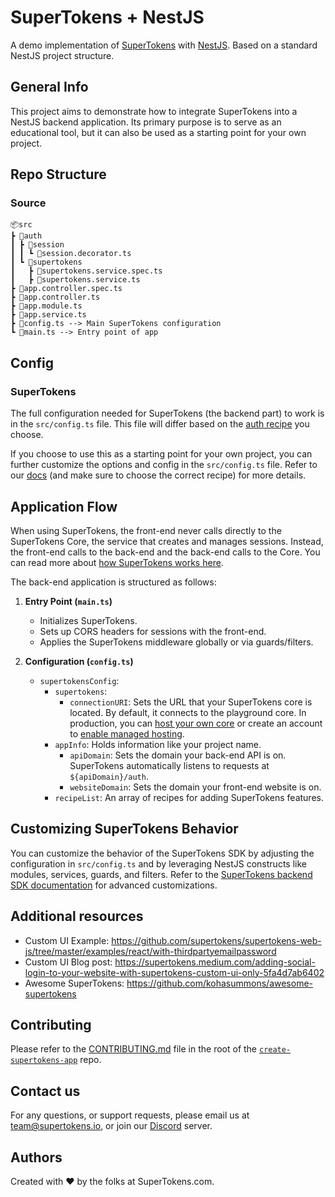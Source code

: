 # SuperTokens + NestJS

A demo implementation of [SuperTokens](https://supertokens.com/) with [NestJS](https://nestjs.com/). Based on a standard NestJS project structure.

## General Info

This project aims to demonstrate how to integrate SuperTokens into a NestJS backend application. Its primary purpose is to serve as an educational tool, but it can also be used as a starting point for your own project.

## Repo Structure

### Source

```
📦src
┣ 📂auth
┃ ┣ 📂session
┃ ┃ ┗ 📜session.decorator.ts
┃ ┗ 📂supertokens
┃   ┣ 📜supertokens.service.spec.ts
┃   ┣ 📜supertokens.service.ts
┣ 📜app.controller.spec.ts
┣ 📜app.controller.ts
┣ 📜app.module.ts
┣ 📜app.service.ts
┣ 📜config.ts --> Main SuperTokens configuration
┗ 📜main.ts --> Entry point of app
```

## Config

### SuperTokens

The full configuration needed for SuperTokens (the backend part) to work is in the `src/config.ts` file. This file will differ based on the [auth recipe](https://supertokens.com/docs/guides) you choose.

If you choose to use this as a starting point for your own project, you can further customize the options and config in the `src/config.ts` file. Refer to our [docs](https://supertokens.com/docs) (and make sure to choose the correct recipe) for more details.

## Application Flow

When using SuperTokens, the front-end never calls directly to the SuperTokens Core, the service that creates and manages sessions. Instead, the front-end calls to the back-end and the back-end calls to the Core. You can read more about [how SuperTokens works here](https://supertokens.com/docs/thirdpartyemailpassword/architecture).

The back-end application is structured as follows:

1.  **Entry Point (`main.ts`)**

    - Initializes SuperTokens.
    - Sets up CORS headers for sessions with the front-end.
    - Applies the SuperTokens middleware globally or via guards/filters.

2.  **Configuration (`config.ts`)**

    - `supertokensConfig`:
      - `supertokens`:
        - `connectionURI`: Sets the URL that your SuperTokens core is located. By default, it connects to the playground core. In production, you can [host your own core](https://supertokens.com/docs/thirdpartyemailpassword/pre-built-ui/setup/core/with-docker) or create an account to [enable managed hosting](https://supertokens.com/dashboard-saas).
      - `appInfo`: Holds information like your project name.
        - `apiDomain`: Sets the domain your back-end API is on. SuperTokens automatically listens to requests at `${apiDomain}/auth`.
        - `websiteDomain`: Sets the domain your front-end website is on.
      - `recipeList`: An array of recipes for adding SuperTokens features.

## Customizing SuperTokens Behavior

You can customize the behavior of the SuperTokens SDK by adjusting the configuration in `src/config.ts` and by leveraging NestJS constructs like modules, services, guards, and filters. Refer to the [SuperTokens backend SDK documentation](https://supertokens.com/docs/backend/override/built-in-ui) for advanced customizations.

## Additional resources

- Custom UI Example: https://github.com/supertokens/supertokens-web-js/tree/master/examples/react/with-thirdpartyemailpassword
- Custom UI Blog post: https://supertokens.medium.com/adding-social-login-to-your-website-with-supertokens-custom-ui-only-5fa4d7ab6402
- Awesome SuperTokens: https://github.com/kohasummons/awesome-supertokens

## Contributing

Please refer to the [CONTRIBUTING.md](https://github.com/supertokens/create-supertokens-app/blob/master/CONTRIBUTING.md) file in the root of the [`create-supertokens-app`](https://github.com/supertokens/create-supertokens-app) repo.

## Contact us

For any questions, or support requests, please email us at team@supertokens.io, or join our [Discord](https://supertokens.io/discord) server.

## Authors

Created with :heart: by the folks at SuperTokens.com.

